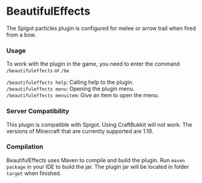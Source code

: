 # BeautifulEffects
The Spigot particles plugin is configured for melee or arrow trail when fired from a bow.

### Usage

To work with the plugin in the game, you need to enter the command `/beautifuleffects` or `/be`

`/beautifuleffects help`: Calling help to the plugin.    
`/beautifuleffects menu`: Opening the plugin menu.    
`/beautifuleffects menuitem`: Give an item to open the menu.    

### Server Compatibility

This plugin is compatible with Spigot. Using CraftBukkit will not work. The versions of Minecraft that are currently supported are 1.19.

### Compilation

BeautifulEffects uses Maven to compile and build the plugin. Run `maven package` in your IDE to build the jar. The plugin jar will be located in folder `target` when finished.